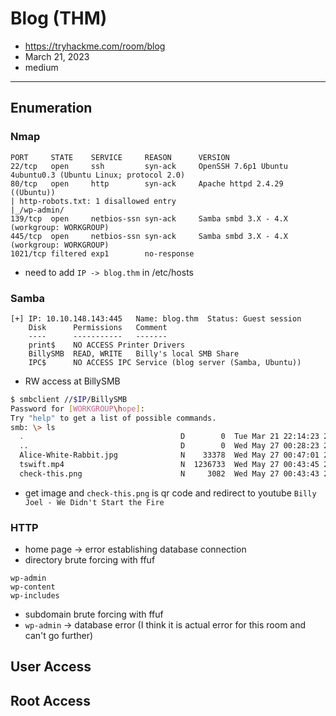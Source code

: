 # Blog (THM)

- https://tryhackme.com/room/blog
- March 21, 2023
- medium

---

## Enumeration

### Nmap

```
PORT     STATE    SERVICE     REASON      VERSION
22/tcp   open     ssh         syn-ack     OpenSSH 7.6p1 Ubuntu 4ubuntu0.3 (Ubuntu Linux; protocol 2.0)
80/tcp   open     http        syn-ack     Apache httpd 2.4.29 ((Ubuntu))
| http-robots.txt: 1 disallowed entry 
|_/wp-admin/
139/tcp  open     netbios-ssn syn-ack     Samba smbd 3.X - 4.X (workgroup: WORKGROUP)
445/tcp  open     netbios-ssn syn-ack     Samba smbd 3.X - 4.X (workgroup: WORKGROUP)
1021/tcp filtered exp1        no-response
```

- need to add `IP -> blog.thm` in /etc/hosts

### Samba

```
[+] IP: 10.10.148.143:445	Name: blog.thm  Status: Guest session   
    Disk      Permissions	Comment
	----      -----------	-------
	print$    NO ACCESS	Printer Drivers
	BillySMB  READ, WRITE	Billy's local SMB Share
	IPC$      NO ACCESS	IPC Service (blog server (Samba, Ubuntu))
```

- RW access at BillySMB

```sh
$ smbclient //$IP/BillySMB
Password for [WORKGROUP\hope]:
Try "help" to get a list of possible commands.
smb: \> ls
  .                                   D        0  Tue Mar 21 22:14:23 2023
  ..                                  D        0  Wed May 27 00:28:23 2020
  Alice-White-Rabbit.jpg              N    33378  Wed May 27 00:47:01 2020
  tswift.mp4                          N  1236733  Wed May 27 00:43:45 2020
  check-this.png                      N     3082  Wed May 27 00:43:43 2020
```
- get image and `check-this.png` is qr code and redirect to youtube `Billy Joel - We Didn't Start the Fire`


### HTTP

- home page -> error establishing database connection
- directory brute forcing with ffuf

```
wp-admin
wp-content
wp-includes
```
- subdomain brute forcing with ffuf 
- `wp-admin` -> database error (I think it is actual error for this room and can't go further)


## User Access

## Root Access
